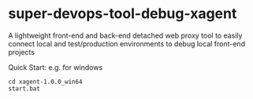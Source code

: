# super-devops-tool-debug-xagent
A lightweight front-end and back-end detached web proxy tool to easily connect local and test/production environments to debug local front-end projects


Quick Start:
e.g. for windows
```
cd xagent-1.0.0_win64
start.bat
```